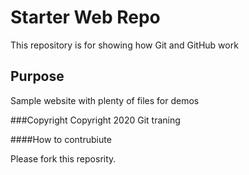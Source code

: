 # Starter Web Repo

This repository is for showing how Git and GitHub work

## Purpose

Sample website with plenty of files for demos

###Copyright
Copyright 2020 Git traning

####How to contrubiute

Please fork this reposrity.